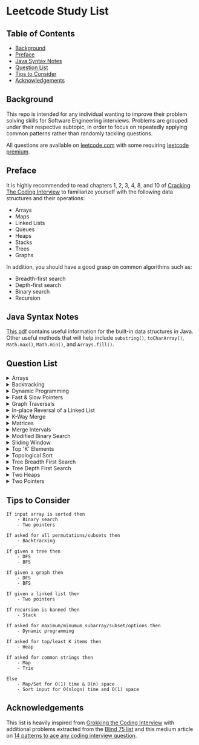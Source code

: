 # Leetcode Study List

## Table of Contents

- [Background](#background)
- [Preface](#preface)
- [Java Syntax Notes](#java-syntax-notes)
- [Question List](#question-list)
- [Tips to Consider](#tips-to-consider)
- [Acknowledgements](#acknowledgements)

## Background

This repo is intended for any individual wanting to improve their problem
solving skills for Software Engineering interviews.
Problems are grouped under their respective subtopic, in order to focus on
repeatedly applying common patterns rather than randomly tackling questions.

All questions are available on [leetcode.com] with some requiring [leetcode premium].

## Preface

It is highly recommended to read chapters 1, 2, 3, 4, 8, and 10 of [Cracking The Coding Interview]
to familiarize yourself with the following data structures and their operations:

- Arrays
- Maps
- Linked Lists
- Queues
- Heaps
- Stacks
- Trees
- Graphs

In addition, you should have a good grasp on common algorithms such as:

- Breadth-first search
- Depth-first search
- Binary search
- Recursion

## Java Syntax Notes

[This pdf] contains useful information for the built-in data structures in Java.
Other useful methods that will help include `substring()`, `toCharArray()`, `Math.max()`,
`Math.min()`, and `Arrays.fill()`.

## Question List

<details>
   	<summary>Arrays</summary>

#### Easy:

1. Contains Duplicate: https://leetcode.com/problems/contains-duplicate/
1. Missing Number: https://leetcode.com/problems/missing-number/
1. Find All Numbers Disappeared in an Array: https://leetcode.com/problems/find-all-numbers-disappeared-in-an-array/
1. Single Number: https://leetcode.com/problems/single-number/

#### Medium:

1. Product of Array Except Self: https://leetcode.com/problems/product-of-array-except-self/
1. Find the Duplicate Number: https://leetcode.com/problems/find-the-duplicate-number/
1. Find All Duplicates in an Array: https://leetcode.com/problems/find-all-duplicates-in-an-array/

#### Hard:

1. First Missing Positive: https://leetcode.com/problems/first-missing-positive/
1. Longest Consecutive Sequence: https://leetcode.com/problems/longest-consecutive-sequence/

</details>

<details>
   	<summary>Backtracking</summary>

The backtracking technique can be found under `10. Subsets` [here].

#### Easy:

1. Letter Case Permutation: https://leetcode.com/problems/letter-case-permutation/

#### Medium:

1. Subsets: https://leetcode.com/problems/subsets/
1. Subsets II: https://leetcode.com/problems/subsets-ii/
1. Permutations: https://leetcode.com/problems/permutations/
1. Permutations II: https://leetcode.com/problems/permutations-ii/
1. Combinations: https://leetcode.com/problems/combinations/
1. Combination Sum: https://leetcode.com/problems/combination-sum/
1. Combination Sum II: https://leetcode.com/problems/combination-sum-ii/
1. Combination Sum III: https://leetcode.com/problems/combination-sum-iii/
1. Generate Parentheses: https://leetcode.com/problems/generate-parentheses/
1. Target Sum: https://leetcode.com/problems/target-sum/
1. Palindrome Partitioning: https://leetcode.com/problems/palindrome-partitioning/
1. Partition to K Equal Sum Subsets: https://leetcode.com/problems/partition-to-k-equal-sum-subsets/
1. Letter Combinations of a Phone Number: https://leetcode.com/problems/letter-combinations-of-a-phone-number/
1. Generalized Abbreviation: https://leetcode.com/problems/generalized-abbreviation/

#### Hard:

1. Sudoku Solver: https://leetcode.com/problems/sudoku-solver/
1. N-Queens: https://leetcode.com/problems/n-queens/

</details>

<details>
   	<summary>Dynamic Programming</summary>

Dynamic programming guides can be found on [topcoder] and the [Back To Back SWE
YouTube channel].

#### Easy:

1. Climbing Stairs: https://leetcode.com/problems/climbing-stairs/
1. House Robber: https://leetcode.com/problems/house-robber/
1. Best Time to Buy and Sell Stock: https://leetcode.com/problems/best-time-to-buy-and-sell-stock/
1. Maximum Subarray: https://leetcode.com/problems/maximum-subarray/
1. Range Sum Query - Immutable: https://leetcode.com/problems/range-sum-query-immutable/

#### Medium:

1. House Robber II: https://leetcode.com/problems/house-robber-ii/
1. Coin Change: https://leetcode.com/problems/coin-change/
1. Maximum Product Subarray: https://leetcode.com/problems/maximum-product-subarray/
1. Longest Increasing Subsequence: https://leetcode.com/problems/longest-increasing-subsequence/
1. Longest Palindromic Substring: https://leetcode.com/problems/longest-palindromic-substring/
1. Word Break: https://leetcode.com/problems/word-break/
1. Combination Sum: https://leetcode.com/problems/combination-sum-iv/
1. Decode Ways: https://leetcode.com/problems/decode-ways/
1. Unique Paths: https://leetcode.com/problems/unique-paths/
1. Jump Game: https://leetcode.com/problems/jump-game/
1. Palindromic Substrings: https://leetcode.com/problems/palindromic-substrings/
1. Number of Longest Increasing Subsequence: https://leetcode.com/problems/number-of-longest-increasing-subsequence/
1. Partition Equal Subset Sum: https://leetcode.com/problems/partition-equal-subset-sum/
1. Best Time to Buy and Sell Stock with Cooldown: https://leetcode.com/problems/best-time-to-buy-and-sell-stock-with-cooldown/
1. Counting Bits: https://leetcode.com/problems/counting-bits/

#### Hard:

1. Longest Valid Parentheses: https://leetcode.com/problems/longest-valid-parentheses/

</details>

<details>
   	<summary>Fast & Slow Pointers</summary>

The fast & slow pointer approach can be found under `3. Fast and Slow pointers` [here].

#### Easy:

1. Linked List Cycle: https://leetcode.com/problems/linked-list-cycle/
1. Middle of the Linked List: https://leetcode.com/problems/middle-of-the-linked-list/
1. Palindrome Linked List: https://leetcode.com/problems/palindrome-linked-list/
1. Remove Linked List Elements: https://leetcode.com/problems/remove-linked-list-elements/
1. Remove Duplicates from Sorted List: https://leetcode.com/problems/remove-duplicates-from-sorted-list/

#### Medium:

1. Linked List Cycle II: https://leetcode.com/problems/linked-list-cycle-ii/
1. Add Two Numbers: https://leetcode.com/problems/add-two-numbers/
1. Remove Nth Node From End Of List: https://leetcode.com/problems/remove-nth-node-from-end-of-list/
1. Sort List: https://leetcode.com/problems/sort-list/
1. Reorder List: https://leetcode.com/problems/reorder-list/

</details>

<details>
   	<summary>Graph Traversals</summary>

#### Medium:

1. Clone Graph: https://leetcode.com/problems/clone-graph/
1. Course Schedule: https://leetcode.com/problems/course-schedule/
1. Pacific Atlantic Water Flow: https://leetcode.com/problems/pacific-atlantic-water-flow/
1. Number of Islands: https://leetcode.com/problems/number-of-islands/
1. Graph Valid Tree: https://leetcode.com/problems/graph-valid-tree/
1. Number of Connected Components in an Undirected Graph: https://leetcode.com/problems/number-of-connected-components-in-an-undirected-graph/

</details>

<details>
   	<summary>In-place Reversal of a Linked List</summary>

The in-place reveral technique can be found under `6. In-place reversal of linked list` [here].

#### Easy:

1. Reverse Linked List: https://leetcode.com/problems/reverse-linked-list/

#### Medium:

1. Reverse Linked List II: https://leetcode.com/problems/reverse-linked-list-ii/
1. Rotate List: https://leetcode.com/problems/rotate-list/
1. Swap Nodes in Pairs: https://leetcode.com/problems/swap-nodes-in-pairs/
1. Odd Even Linked List: https://leetcode.com/problems/odd-even-linked-list/

#### Hard:

1. Reverse Nodes in k-Group: https://leetcode.com/problems/reverse-nodes-in-k-group/

</details>

<details>
   	<summary>K-Way Merge</summary>

The k-way merge technique can be found under `13. K-way Merge` [here].

#### Easy:

1. Merge Two Sorted Lists: https://leetcode.com/problems/merge-two-sorted-lists/

#### Medium:

1. Kth Smallest Element in a Sorted Matrix: https://leetcode.com/problems/kth-smallest-element-in-a-sorted-matrix/
1. Find K Pairs with Smallest Sums: https://leetcode.com/problems/find-k-pairs-with-smallest-sums/

#### Hard:

1. Merge k Sorted Lists: https://leetcode.com/problems/merge-k-sorted-lists/
1. Smallest Range Covering Elements from K Lists: https://leetcode.com/problems/smallest-range-covering-elements-from-k-lists/

</details>

<details>
   	<summary>Matrices</summary>

#### Medium:

1. Set Matrix Zeroes: https://leetcode.com/problems/set-matrix-zeroes/
1. Spiral Matrix: https://leetcode.com/problems/spiral-matrix/
1. Rotate Image: https://leetcode.com/problems/rotate-image/
1. Word Search: https://leetcode.com/problems/word-search/

</details>

<details>
   	<summary>Merge Intervals</summary>

The merge interval approach can be found under `4. Merge Intervals` [here].

#### Easy:

1. Meeting Rooms: https://leetcode.com/problems/meeting-rooms

#### Medium:

1. Merge Intervals: https://leetcode.com/problems/merge-intervals/
1. Interval List Intersections: https://leetcode.com/problems/interval-list-intersections/
1. Non-overlapping Intervals: https://leetcode.com/problems/non-overlapping-intervals/
1. Meeting Rooms II: https://leetcode.com/problems/meeting-rooms-ii/
1. Task Scheduler: https://leetcode.com/problems/task-scheduler/
1. Minimum Number of Arrows to Burst Balloons: https://leetcode.com/problems/minimum-number-of-arrows-to-burst-balloons/

#### Hard:

1. Insert Interval: https://leetcode.com/problems/insert-interval/
1. Employee Free Time: https://leetcode.com/problems/employee-free-time/

</details>

<details>
   	<summary>Modified Binary Search</summary>

The modified binary search algorithm can be found under `11. Modified binary search` [here].

#### Easy:

1. Binary Search: https://leetcode.com/problems/binary-search/
1. Find Smallest Letter Greater Than Target: https://leetcode.com/problems/find-smallest-letter-greater-than-target/
1. Peak Index in a Mountain Array: https://leetcode.com/problems/peak-index-in-a-mountain-array/

#### Medium:

1. Find Minimum in Rotated Sorted Array: https://leetcode.com/problems/find-minimum-in-rotated-sorted-array/
1. Find Peak Element: https://leetcode.com/problems/find-peak-element/
1. Search in Rotated Sorted Array: https://leetcode.com/problems/search-in-rotated-sorted-array/
1. Search in Rotated Sorted Array II: https://leetcode.com/problems/search-in-rotated-sorted-array-ii/
1. Search a 2D Matrix: https://leetcode.com/problems/search-a-2d-matrix/
1. Search a 2D Matrix II: https://leetcode.com/problems/search-a-2d-matrix-ii/

#### Hard:

1. Count of Range Sum: https://leetcode.com/problems/count-of-range-sum/

</details>

<details>
   	<summary>Sliding Window</summary>

The sliding window approach can be found under `1. Sliding Window` [here].

#### Medium:

1. Minimum Size Subarray Sum: https://leetcode.com/problems/minimum-size-subarray-sum/
1. Fruit Into Baskets: https://leetcode.com/problems/fruit-into-baskets/
1. Permutation in String: https://leetcode.com/problems/permutation-in-string/
1. Longest Repeating Character Replacement: https://leetcode.com/problems/longest-repeating-character-replacement/

#### Hard:

1. Sliding Window Maximum: https://leetcode.com/problems/sliding-window-maximum/
1. Longest Substring Without Repeating Characters: https://leetcode.com/problems/longest-substring-without-repeating-characters/
1. Minimum Number of K Consecutive Bit Flips: https://leetcode.com/problems/minimum-number-of-k-consecutive-bit-flips/
1. Unique Letter String: https://leetcode.com/problems/unique-letter-string/
1. Minimum Window Substring: https://leetcode.com/problems/minimum-window-substring/
1. Substring with Concatenation of All Words: https://leetcode.com/problems/substring-with-concatenation-of-all-words/

</details>

<details>
   	<summary>Top 'K' Elements</summary>

The top K element technique can be found under `12. Top K elements` [here].

#### Medium:

1. Kth Smallest Element in a BST: https://leetcode.com/problems/kth-smallest-element-in-a-bst/
1. K Closest Points to Origin: https://leetcode.com/problems/k-closest-points-to-origin/
1. Top K Frequent Elements: https://leetcode.com/problems/top-k-frequent-elements/
1. Sort Characters By Frequency: https://leetcode.com/problems/sort-characters-by-frequency/
1. Kth Largest Element in an Array: https://leetcode.com/problems/kth-largest-element-in-an-array/
1. Find K Closest Elements: https://leetcode.com/problems/find-k-closest-elements/
1. Reorganize String: https://leetcode.com/problems/reorganize-string/

#### Hard:

1. Rearrange String k Distance Apart: https://leetcode.com/problems/rearrange-string-k-distance-apart
1. Course Schedule III: https://leetcode.com/problems/course-schedule-iii/
1. Maximum Frequency Stack: https://leetcode.com/problems/maximum-frequency-stack/

</details>

<details>
   	<summary>Topological Sort</summary>

The topological sort algorithm can be found under `14. Topological sort` [here].

#### Medium:

1. Course Schedule: https://leetcode.com/problems/course-schedule/
1. Course Schedule II: https://leetcode.com/problems/course-schedule-ii/
1. Minimum Height Trees: https://leetcode.com/problems/minimum-height-trees/

#### Hard:

1. Alien Dictionary: https://leetcode.com/problems/alien-dictionary
1. Sequence Reconstruction: https://leetcode.com/problems/sequence-reconstruction

</details>

<details>
   	<summary>Tree Breadth First Search</summary>

The tree BFS technique can be found under `7. Tree BFS` [here].

#### Easy:

1. Binary Tree Level Order Traversal II: https://leetcode.com/problems/binary-tree-level-order-traversal-ii/
1. Average of Levels in Binary Tree: https://leetcode.com/problems/average-of-levels-in-binary-tree/
1. Minimum Depth of Binary Tree: https://leetcode.com/problems/minimum-depth-of-binary-tree/

#### Medium:

1. Binary Tree Level Order Traversal: https://leetcode.com/problems/binary-tree-level-order-traversal/
1. Binary Tree Zigzag Level Order Traversal: https://leetcode.com/problems/binary-tree-zigzag-level-order-traversal/
1. Populating Next Right Pointers in Each Node: https://leetcode.com/problems/populating-next-right-pointers-in-each-node/
1. Populating Next Right Pointers in Each Node II: https://leetcode.com/problems/populating-next-right-pointers-in-each-node-ii/
1. Binary Tree Right Side View: https://leetcode.com/problems/binary-tree-right-side-view/
1. All Nodes Distance K in Binary Tree: https://leetcode.com/problems/all-nodes-distance-k-in-binary-tree/
1. Boundary of Binary Tree: https://leetcode.com/problems/boundary-of-binary-tree

</details>

<details>
   	<summary>Tree Depth First Search</summary>

The tree DFS technique can be found under `8. Tree DFS` [here].

#### Easy:

1. Same Tree: https://leetcode.com/problems/same-tree/
1. Path Sum: https://leetcode.com/problems/path-sum/
1. Diameter of Binary Tree: https://leetcode.com/problems/diameter-of-binary-tree/
1. Merge Two Binary Trees: https://leetcode.com/problems/merge-two-binary-trees/
1. Maximum Depth of Binary Tree: https://leetcode.com/problems/maximum-depth-of-binary-tree/
1. Lowest Common Ancestor of a Binary Search Tree: https://leetcode.com/problems/lowest-common-ancestor-of-a-binary-search-tree/
1. Subtree of Another Tree: https://leetcode.com/problems/subtree-of-another-tree/
1. Invert Binary Tree: https://leetcode.com/problems/invert-binary-tree/

#### Medium:

1. Path Sum II: https://leetcode.com/problems/path-sum-ii/
1. Path Sum III: https://leetcode.com/problems/path-sum-iii/
1. Lowest Common Ancestor of a Binary Tree: https://leetcode.com/problems/lowest-common-ancestor-of-a-binary-tree/
1. Maximum Binary Tree: https://leetcode.com/problems/maximum-binary-tree/
1. Maximum Width of Binary Tree: https://leetcode.com/problems/maximum-width-of-binary-tree/
1. Construct Binary Tree from Preorder and Inorder Traversal: https://leetcode.com/problems/construct-binary-tree-from-preorder-and-inorder-traversal/
1. Validate Binary Search Tree: https://leetcode.com/problems/validate-binary-search-tree/
1. Kth Smallest Element in a BST: https://leetcode.com/problems/kth-smallest-element-in-a-bst/
1. Implement Trie (Prefix Tree): https://leetcode.com/problems/implement-trie-prefix-tree/

#### Hard:

1. Binary Tree Maximum Path Sum: https://leetcode.com/problems/binary-tree-maximum-path-sum/
1. Serialize and Deserialize Binary Tree: https://leetcode.com/problems/serialize-and-deserialize-binary-tree/
1. Word Search II: https://leetcode.com/problems/word-search-ii/

</details>

<details>
   	<summary>Two Heaps</summary>

The two heaps approach can be found under `9. Two heaps` [here].

#### Hard:

1. Find Median from Data Stream: https://leetcode.com/problems/find-median-from-data-stream/
1. Sliding Window Median: https://leetcode.com/problems/sliding-window-median/
1. IPO: https://leetcode.com/problems/ipo/

</details>

<details>
   	<summary>Two Pointers</summary>

The two pointer approach can be found under `2. Two Pointers or Iterators` [here].

#### Easy:

1. Two Sum: https://leetcode.com/problems/two-sum/
1. Remove Duplicates from Sorted List: https://leetcode.com/problems/remove-duplicates-from-sorted-list/
1. Squares of a Sorted Array: https://leetcode.com/problems/squares-of-a-sorted-array/
1. Backspace String Compare: https://leetcode.com/problems/backspace-string-compare

#### Medium:

1. 3 Sum: https://leetcode.com/problems/3sum/
1. 3 Sum Closest: https://leetcode.com/problems/3sum-closest/
1. Subarrays with Product Less than K: https://leetcode.com/problems/subarray-product-less-than-k/
1. Sort Colours: https://leetcode.com/problems/sort-colors/

#### Hard:

1. Minimum Window Substring: https://leetcode.com/problems/minimum-window-substring/
1. Trapping Rain Water: https://leetcode.com/problems/trapping-rain-water/
1. Container With Most Water: https://leetcode.com/problems/container-with-most-water/

</details>

## Tips to Consider

```
If input array is sorted then
    - Binary search
    - Two pointers

If asked for all permutations/subsets then
    - Backtracking

If given a tree then
    - DFS
    - BFS

If given a graph then
    - DFS
    - BFS

If given a linked list then
    - Two pointers

If recursion is banned then
    - Stack

If asked for maximum/minumum subarray/subset/options then
    - Dynamic programming

If asked for top/least K items then
    - Heap

If asked for common strings then
    - Map
    - Trie

Else
    - Map/Set for O(1) time & O(n) space
    - Sort input for O(nlogn) time and O(1) space
```

## Acknowledgements

This list is heavily inspired from [Grokking the Coding Interview] with
additional problems extracted from the [Blind 75 list] and this medium article
on [14 patterns to ace any coding interview question].

[leetcode.com]: https://leetcode.com
[leetcode premium]: https://leetcode.com/subscribe/
[this pdf]: https://drive.google.com/open?id=1ao4ZA28zzBttDkuS6MLQI52gDs_CJZEm
[cracking the coding interview]: http://www.crackingthecodinginterview.com/contents.html
[here]: https://hackernoon.com/14-patterns-to-ace-any-coding-interview-question-c5bb3357f6ed
[topcoder]: https://www.topcoder.com/community/competitive-programming/tutorials/dynamic-programming-from-novice-to-advanced/
[back to back swe youtube channel]: https://www.youtube.com/watch?v=jgiZlGzXMBw
[grokking the coding interview]: https://www.educative.io/courses/grokking-the-coding-interview
[blind 75 list]: https://www.teamblind.com/article/New-Year-Gift---Curated-List-of-Top-100-LeetCode-Questions-to-Save-Your-Time-OaM1orEU?utm_source=share&utm_medium=ios_app
[14 patterns to ace any coding interview question]: https://hackernoon.com/14-patterns-to-ace-any-coding-interview-question-c5bb3357f6ed

